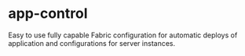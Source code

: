 app-control
===========

Easy to use fully capable Fabric configuration for automatic deploys of application and configurations for server instances.
